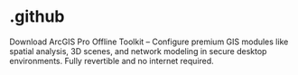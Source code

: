 # .github
Download ArcGIS Pro Offline Toolkit – Configure premium GIS modules like spatial analysis, 3D scenes, and network modeling in secure desktop environments. Fully revertible and no internet required.
